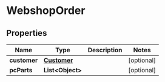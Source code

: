 
# WebshopOrder

## Properties
Name | Type | Description | Notes
------------ | ------------- | ------------- | -------------
**customer** | [**Customer**](Customer.md) |  |  [optional]
**pcParts** | **List&lt;Object&gt;** |  |  [optional]




